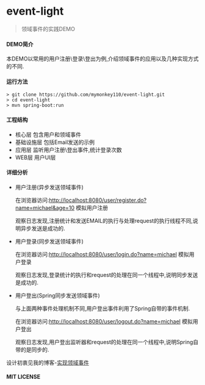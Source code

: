 # event-light

> 领域事件的实践DEMO

#### DEMO简介

  本DEMO以常用的用户注册\登录\登出为例,介绍领域事件的应用以及几种实现方式的不同.

#### 运行方法

    > git clone https://github.com/mymonkey110/event-light.git
    > cd event-light
    > mvn spring-boot:run

#### 工程结构

  * 核心层   包含用户和领域事件
  * 基础设施层  包括Email发送的示例
  * 应用层 监听用户注册\登出事件,统计登录次数
  * WEB层 用户UI层

#### 详细分析

  * 用户注册(异步发送领域事件)

    在浏览器访问:<http://localhost:8080/user/register.do?name=michael&age=10> 模拟用户注册

    观察日志发现,注册统计和发送EMAIL的执行与处理request的执行线程不同,说明异步发送是成功的.

  * 用户登录(同步发送领域事件)

    在浏览器访问:<http://localhost:8080/user/login.do?name=michael> 模拟用户登录

    观察日志发现,登录统计的执行和request的处理在同一个线程中,说明同步发送是成功的.

  * 用户登出(Spring同步发送领域事件)

    与上面两种事件处理机制不同,用户登出事件利用了Spring自带的事件机制.

    在浏览器访问:<http://localhost:8080/user/logout.do?name=michael> 模拟用户登出

    观察日志发现,用户登出监听器和request的处理在同一个线程中,说明Spring自带的是同步的.

  设计初衷见我的博客-[实现领域事件](http://michael-j.net/2016/01/19/实现领域事件/)

#### MIT LICENSE



